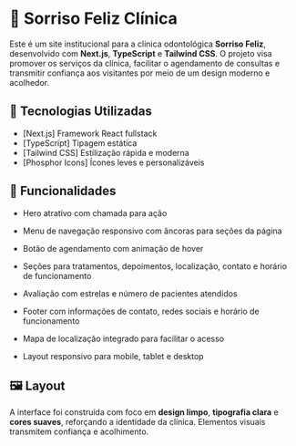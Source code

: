

# 🦷 Sorriso Feliz Clínica

Este é um site institucional para a clínica odontológica **Sorriso Feliz**, desenvolvido com **Next.js**, **TypeScript** e **Tailwind CSS**. O projeto visa promover os serviços da clínica, facilitar o agendamento de consultas e transmitir confiança aos visitantes por meio de um design moderno e acolhedor.

## 🚀 Tecnologias Utilizadas

- [Next.js] Framework React fullstack
- [TypeScript] Tipagem estática
- [Tailwind CSS] Estilização rápida e moderna
- [Phosphor Icons]  Ícones leves e personalizáveis

## 📸 Funcionalidades

- Hero atrativo com chamada para ação

- Menu de navegação responsivo com âncoras para seções da página

- Botão de agendamento com animação de hover

- Seções para tratamentos, depoimentos, localização, contato e horário de funcionamento

- Avaliação com estrelas e número de pacientes atendidos

- Footer com informações de contato, redes sociais e horário de funcionamento

- Mapa de localização integrado para facilitar o acesso

- Layout responsivo para mobile, tablet e desktop
## 🖼️ Layout

A interface foi construída com foco em **design limpo**, **tipografia clara** e **cores suaves**, reforçando a identidade da clínica. Elementos visuais transmitem confiança e acolhimento.

